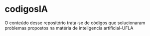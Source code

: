 # codigosIA
O conteúdo desse repositório trata-se de códigos que solucionaram problemas propostos na matéria de inteligencia artificial-UFLA